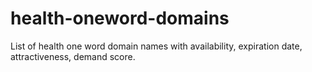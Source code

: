 # health-oneword-domains
List of health one word domain names with availability, expiration date, attractiveness, demand score.
